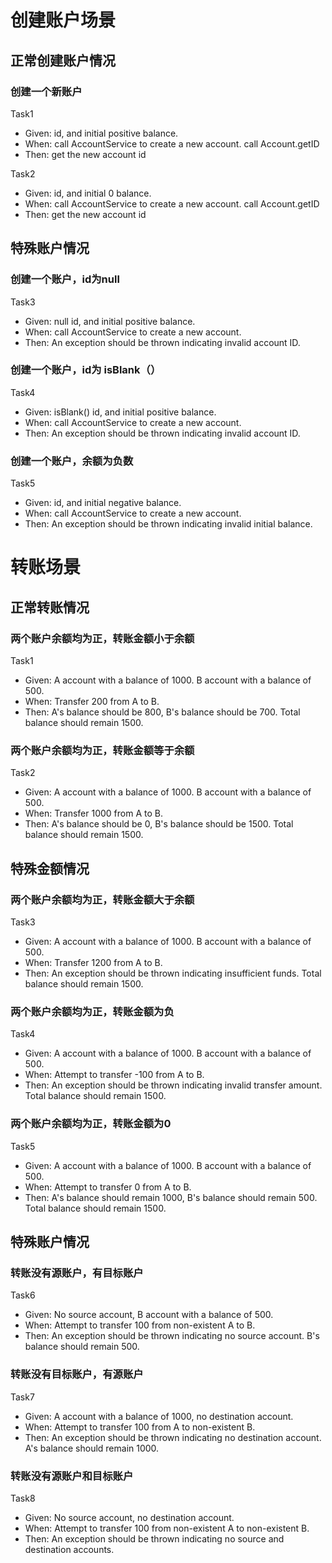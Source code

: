 # 创建账户场景
## 正常创建账户情况
### 创建一个新账户
Task1
- Given: id, and initial positive balance.
- When: call AccountService to create a new account. call Account.getID
- Then: get the new account id

Task2
- Given: id, and initial 0 balance.
- When: call AccountService to create a new account. call Account.getID
- Then: get the new account id

## 特殊账户情况
### 创建一个账户，id为null
Task3
- Given: null id, and initial positive balance.
- When: call AccountService to create a new account.
- Then: An exception should be thrown indicating invalid account ID.

### 创建一个账户，id为 isBlank（）
Task4
- Given: isBlank() id, and initial positive balance.
- When: call AccountService to create a new account.
- Then: An exception should be thrown indicating invalid account ID.

### 创建一个账户，余额为负数
Task5
- Given: id, and initial negative balance.
- When: call AccountService to create a new account.
- Then: An exception should be thrown indicating invalid initial balance.



# 转账场景
## 正常转账情况
### 两个账户余额均为正，转账金额小于余额
Task1
- Given: A account with a balance of 1000. B account with a balance of 500.
- When: Transfer 200 from A to B.
- Then: A's balance should be 800, B's balance should be 700. Total balance should remain 1500.

### 两个账户余额均为正，转账金额等于余额
Task2
- Given: A account with a balance of 1000. B account with a balance of 500.
- When: Transfer 1000 from A to B.
- Then: A's balance should be 0, B's balance should be 1500. Total balance should remain 1500.

## 特殊金额情况
### 两个账户余额均为正，转账金额大于余额 
Task3
- Given: A account with a balance of 1000. B account with a balance of 500.
- When: Transfer 1200 from A to B.
- Then: An exception should be thrown indicating insufficient funds. Total balance should remain 1500.

### 两个账户余额均为正，转账金额为负
Task4
- Given: A account with a balance of 1000. B account with a balance of 500.
- When: Attempt to transfer -100 from A to B.
- Then: An exception should be thrown indicating invalid transfer amount. Total balance should remain 1500.

### 两个账户余额均为正，转账金额为0
Task5
- Given: A account with a balance of 1000. B account with a balance of 500.
- When: Attempt to transfer 0 from A to B.
- Then: A's balance should remain 1000, B's balance should remain 500. Total balance should remain 1500.

## 特殊账户情况
### 转账没有源账户，有目标账户
Task6
- Given: No source account, B account with a balance of 500.
- When: Attempt to transfer 100 from non-existent A to B.
- Then: An exception should be thrown indicating no source account. B's balance should remain 500.

### 转账没有目标账户，有源账户
Task7
- Given: A account with a balance of 1000, no destination account.
- When: Attempt to transfer 100 from A to non-existent B.
- Then: An exception should be thrown indicating no destination account. A's balance should remain 1000.

### 转账没有源账户和目标账户
Task8
- Given: No source account, no destination account.
- When: Attempt to transfer 100 from non-existent A to non-existent B.
- Then: An exception should be thrown indicating no source and destination accounts. 






